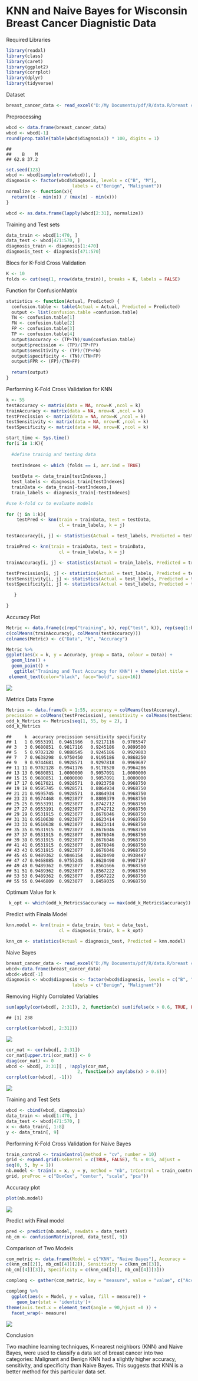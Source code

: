 KNN and Naive Bayes for Wisconsin Breast Cancer Diagnistic Data
================

Required Libraries

``` r
library(readxl)
library(class)
library(caret)
library(ggplot2)
library(corrplot)
library(dplyr)
library(tidyverse)
```

Dataset

``` r
breast_cancer_data <- read_excel("D:/My Documents/pdf/R/data.R/breast cancer data.xlsx")
```

Preprocessing

``` r
wbcd <- data.frame(breast_cancer_data)
wbcd <- wbcd[-1]
round(prop.table(table(wbcd$diagnosis)) * 100, digits = 1)
```

    ## 
    ##    B    M 
    ## 62.8 37.2

``` r
set.seed(123)
wbcd <- wbcd[sample(nrow(wbcd)), ]
diagnosis <- factor(wbcd$diagnosis, levels = c("B", "M"),
                         labels = c("Benign", "Malignant"))
normalize <- function(x){
  return((x - min(x)) / (max(x) - min(x)))
}

wbcd <- as.data.frame(lapply(wbcd[2:31], normalize))
```

Training and Test sets

``` r
data_train <- wbcd[1:470, ]
data_test <- wbcd[471:570, ]
diagnosis_train <- diagnosis[1:470]
diagnosis_test <- diagnosis[471:570]
```

Blocs for K-Fold Cross Validation

``` r
K <- 10
folds <- cut(seq(1, nrow(data_train)), breaks = K, labels = FALSE)
```

Function for ConfusionMatrix

``` r
statistics <- function(Actual, Predicted) {
  confusion.table <- table(Actual = Actual, Predicted = Predicted)
  output <- list(confusion.table =confusion.table)
  TN <- confusion.table[1]
  FN <- confusion.table[2]
  FP <- confusion.table[3]
  TP <- confusion.table[4]
  output$accuracy <- (TP+TN)/sum(confusion.table)
  output$precission <- (TP)/(TP+FP)
  output$sensitivity <- (TP)/(TP+FN)
  output$specificity <- (TN)/(TN+FP)
  output$FPR <- (FP)/(TN+FP)
  
  return(output)
}
```

Performing K-Fold Cross Validation for KNN

``` r
k <- 55
testAccuracy <- matrix(data = NA, nrow=K ,ncol = k)
trainAccuracy <- matrix(data = NA, nrow=K ,ncol = k)
testPrecission <- matrix(data = NA, nrow=K ,ncol = k)
testSensitivity <- matrix(data = NA, nrow=K ,ncol = k)
testSpecificity <- matrix(data = NA, nrow=K ,ncol = k)

start_time <- Sys.time()
for(i in 1:K){
  
  #define trainig and testing data
  
  testIndexes <- which (folds == i, arr.ind = TRUE) 
  
  testData <- data_train[testIndexes,] 
  test_labels <- diagnosis_train[testIndexes]
  trainData <- data_train[-testIndexes,]
  train_labels <- diagnosis_train[-testIndexes]

#use k-fold cv to evaluate models
  
for (j in 1:k){
    testPred <- knn(train = trainData, test = testData, 
                    cl = train_labels, k = j)

testAccuracy[i, j] <- statistics(Actual = test_labels, Predicted = testPred)[[2]]

trainPred <- knn(train = trainData, test = trainData, 
                    cl = train_labels, k = j)

trainAccuracy[i, j] <- statistics(Actual = train_labels, Predicted = trainPred)[[2]]

testPrecission[i, j] <- statistics(Actual = test_labels, Predicted = testPred)[[3]]
testSensitivity[i, j] <- statistics(Actual = test_labels, Predicted = testPred)[[4]]
testSpecificity[i, j] <- statistics(Actual = test_labels, Predicted = testPred)[[5]]

   } 
  
}
```

Accuracy Plot

``` r
Metric <- data.frame(c(rep("training", k), rep("test", k)), rep(seq(1:k), 2), 
c(colMeans(trainAccuracy), colMeans(testAccuracy)))
colnames(Metric) <- c("Data", "k", "Accuracy")

Metric %>%
ggplot(aes(x = k, y = Accuracy, group = Data, colour = Data)) +
  geom_line() +
  geom_point() +
   ggtitle("Training and Test Accuracy for KNN") + theme(plot.title = 
 element_text(color="black", face="bold", size=16)) 
```

![](Mark_files/figure-gfm/unnamed-chunk-8-1.png)<!-- -->

Metrics Data Frame

``` r
Metrics <- data.frame(k = 1:55, accuracy = colMeans(testAccuracy), 
precission = colMeans(testPrecission), sensitivity = colMeans(testSensitivity), specificity = colMeans(testSpecificity))
odd_k_Metrics <- Metrics[seq(1, 55, by = 2), ]
odd_k_Metrics
```

    ##     k  accuracy precission sensitivity specificity
    ## 1   1 0.9553191  0.9461966   0.9217116   0.9705547
    ## 3   3 0.9680851  0.9817116   0.9245186   0.9899500
    ## 5   5 0.9702128  0.9888545   0.9245186   0.9929803
    ## 7   7 0.9638298  0.9750450   0.9195186   0.9868250
    ## 9   9 0.9744681  0.9928571   0.9297818   0.9969697
    ## 11 11 0.9702128  0.9941176   0.9178520   0.9964286
    ## 13 13 0.9680851  1.0000000   0.9057091   1.0000000
    ## 15 15 0.9680851  1.0000000   0.9057091   1.0000000
    ## 17 17 0.9617021  0.9928571   0.8923758   0.9968750
    ## 19 19 0.9595745  0.9928571   0.8864934   0.9968750
    ## 21 21 0.9595745  0.9928571   0.8864934   0.9968750
    ## 23 23 0.9574468  0.9923077   0.8809379   0.9968750
    ## 25 25 0.9553191  0.9923077   0.8742712   0.9968750
    ## 27 27 0.9553191  0.9923077   0.8742712   0.9968750
    ## 29 29 0.9531915  0.9923077   0.8676046   0.9968750
    ## 31 31 0.9510638  0.9923077   0.8623414   0.9968750
    ## 33 33 0.9510638  0.9923077   0.8623414   0.9968750
    ## 35 35 0.9531915  0.9923077   0.8676046   0.9968750
    ## 37 37 0.9531915  0.9923077   0.8676046   0.9968750
    ## 39 39 0.9531915  0.9923077   0.8676046   0.9968750
    ## 41 41 0.9531915  0.9923077   0.8676046   0.9968750
    ## 43 43 0.9531915  0.9923077   0.8676046   0.9968750
    ## 45 45 0.9489362  0.9846154   0.8620490   0.9938447
    ## 47 47 0.9468085  0.9755245   0.8620490   0.9907197
    ## 49 49 0.9489362  0.9923077   0.8561666   0.9968750
    ## 51 51 0.9489362  0.9923077   0.8567222   0.9968750
    ## 53 53 0.9489362  0.9923077   0.8567222   0.9968750
    ## 55 55 0.9446809  0.9923077   0.8459035   0.9968750

Optimum Value for k

``` r
 k_opt <- which(odd_k_Metrics$accuracy == max(odd_k_Metrics$accuracy))
```

Predict with Finala Model

``` r
knn.model <- knn(train = data_train, test = data_test, 
                    cl = diagnosis_train, k = k_opt)

knn_cm <- statistics(Actual = diagnosis_test, Predicted = knn.model)
```

Naive Bayes

``` r
breast_cancer_data <- read_excel("D:/My Documents/pdf/R/data.R/breast cancer data.xlsx")
wbcd<-data.frame(breast_cancer_data)
wbcd<-wbcd[-1]
diagnosis <- wbcd$diagnosis <- factor(wbcd$diagnosis, levels = c("B", "M"),
                         labels = c("Benign", "Malignant"))
```

Removing Highly Corrolated Variables

``` r
sum(apply(cor(wbcd[, 2:31]), 2, function(x) sum(ifelse(x > 0.6, TRUE, FALSE))))
```

    ## [1] 238

``` r
corrplot(cor(wbcd[, 2:31]))
```

![](Mark_files/figure-gfm/unnamed-chunk-13-1.png)<!-- -->

``` r
cor_mat <- cor(wbcd[, 2:31])
cor_mat[upper.tri(cor_mat)] <- 0
diag(cor_mat) <- 0
wbcd <- wbcd[, 2:31][ , !apply(cor_mat,    
                           2, function(x) any(abs(x) > 0.6))]
corrplot(cor(wbcd[, -1]))
```

![](Mark_files/figure-gfm/unnamed-chunk-13-2.png)<!-- -->

Training and Test Sets

``` r
wbcd <- cbind(wbcd, diagnosis)
data_train <- wbcd[1:470, ]
data_test <- wbcd[471:570, ]
x <- data_train[, 1:8]
y <- data_train[, 9]
```

Performing K-Fold Cross Validation for Naive Bayes

``` r
train_control <- trainControl(method = "cv", number = 10)
grid <- expand.grid(usekernel = c(TRUE, FALSE), fL = 0:5, adjust = 
seq(0, 5, by = 1))
nb.model <- train(x = x, y = y, method = "nb", trControl = train_control, tuneGrid = 
grid, preProc = c("BoxCox", "center", "scale", "pca"))
```

Accuracy plot

``` r
plot(nb.model)
```

![](Mark_files/figure-gfm/unnamed-chunk-16-1.png)<!-- -->

Predict with Final model

``` r
pred <- predict(nb.model, newdata = data_test)
nb_cm <- confusionMatrix(pred, data_test[, 9])
```

Comparison of Two Models

``` r
com_metric <- data.frame(Model = c("KNN", "Naive Bayes"), Accuracy = 
c(knn_cm[[2]], nb_cm[[4]][2]), Sensitivity = c(knn_cm[[3]], 
nb_cm[[4]][3]), Specificity = c(knn_cm[[4]], nb_cm[[4]][3]))

complong <- gather(com_metric, key = "measure", value = "value", c("Accuracy", "Sensitivity", "Specificity"))

complong %>% 
  ggplot(aes(x = Model, y = value, fill = measure)) +
    geom_bar(stat = 'identity')+
theme(axis.text.x = element_text(angle = 90,hjust =0 )) +
  facet_wrap(~ measure)
```

![](Mark_files/figure-gfm/unnamed-chunk-18-1.png)<!-- -->

Conclusion

Two machine learning techniques, K-nearest neighbors (KNN) and Naive
Bayes, were used to classify a data set of breast cancer into two
categories: Malignant and Benign KNN had a slightly higher accuracy,
sensitivity, and specificity than Naive Bayes. This suggests that KNN is
a better method for this particular data set.
